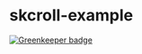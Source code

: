 # skcroll-example

[![Greenkeeper badge](https://badges.greenkeeper.io/xavierartot/skcroll-example.svg)](https://greenkeeper.io/)
